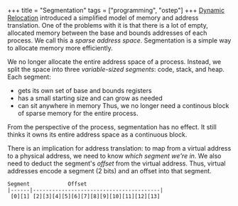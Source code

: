 +++
title = "Segmentation"
tags = ["programming", "ostep"]
+++
[Dynamic Relocation](https://john-rodewald.github.io/blog/Dynamic-Relocation) introduced a simplified model of memory and address translation. One of the problems with it is that there is a lot of empty, allocated memory between the base and bounds addresses of each process. We call this a *sparse address space*. Segmentation is a simple way to allocate memory more efficiently.

We no longer allocate the entire address space of a process. Instead, we split the space into three *variable-sized segments*: code, stack, and heap. Each segment: 
- gets its own set of base and bounds registers 
- has a small starting size and can grow as needed
- can sit anywhere in memory
Thus, we no longer need a continous block of sparse memory for the entire process.

From the perspective of the process, segmentation has no effect. It still thinks it owns its entire address space as a continuous block. 

There is an implication for address translation: to map from a virtual address to a physical address, we need to know *which segment we're in*. We also need to deduct the segment's *offset* from the virtual address. Thus, virtual addresses encode a segment (2 bits) and an offset into that segment.

```
Segment            Offset
|------|----------------------------------------|
 [0][1] [2][3][4][5][6][7][8][9][10][11][12][13]
```